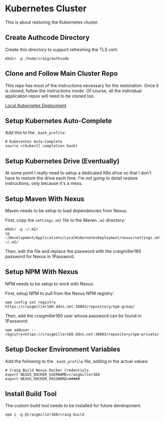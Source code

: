 # Kubernetes Cluster

This is about restoring the Kubernetes cluster.

## Create Authcode Directory

Create this directory to support refreshing the TLS cert:

```
mkdir -p /home/craig/authcode
```

## Clone and Follow Main Cluster Repo

This repo has most of the instructions necessary for the restoration. Once it is cloned, follow the instructions inside. Of course, all the individual application repos will need to be cloned too.

<a href="https://github.com/craigmiller160/LocalKubernetesDeployment">Local Kubernetes Deployment</a>

## Setup Kubernetes Auto-Complete

Add this to the `.bash_profile`:

```
# Kuberentes Auto-Complete
source <(kubectl completion bash)
```

## Setup Kubernetes Drive (Eventually)

At some point I really need to setup a dedicated K8s drive so that I don't have to restore the drive each time. I'm not going to detail restore instructions, only because it's a mess.

## Setup Maven With Nexus

Maven needs to be setup to load dependencies from Nexus.

First, copy the `settings.xml` file to the Maven `.m2` directory:

```
mkdir -p ~/.m2/
cp ~/Development/Applications/LocalKubernetesDeployment/nexus/settings.xml ~/.m2/
```

Then, edit the file and replace the password with the craigmiller160 password for Nexus in 1Password.

## Setup NPM With Nexus

NPM needs to be setup to work with Nexus.

First, setup NPM to pull from the Nexus NPM registry:

```
npm config set registry https://craigmiller160.ddns.net:30003/repository/npm-group/
```

Then, add the craigmiller160 user whose password can be found in 1Password:

```
npm adduser --registry=https://craigmiller160.ddns.net:30003/repository/npm-private/
```

## Setup Docker Environment Variables

Add the following to the `.bash_profile` file, adding in the actual values:

```
# Craig Build Nexus Docker Credentials
export NEXUS_DOCKER_USERNAME=craigmiller160
export NEXUS_DOCKER_PASSWORD=#####
```

## Install Build Tool

The custom build tool needs to be installed for future development.

```
npm i -g @craigmiller160/craig-build
```
